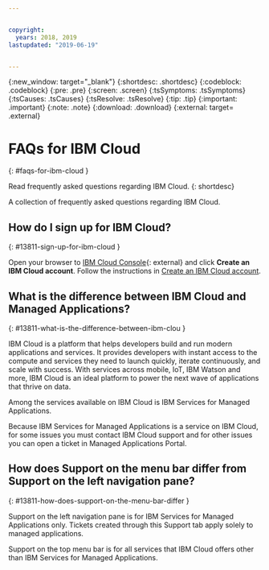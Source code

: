 ```yaml
---


copyright:
  years: 2018, 2019
lastupdated: "2019-06-19"


---
```


{:new_window: target="_blank"} 
{:shortdesc: .shortdesc} 
{:codeblock: .codeblock} 
{:pre: .pre} 
{:screen: .screen} 
{:tsSymptoms: .tsSymptoms} 
{:tsCauses: .tsCauses} 
{:tsResolve: .tsResolve} 
{:tip: .tip} 
{:important: .important} 
{:note: .note} 
{:download: .download} 
{:external: target= .external} 

# FAQs for IBM Cloud
{: #faqs-for-ibm-cloud } 

Read frequently asked questions regarding IBM Cloud.
{: shortdesc} 

A collection of frequently asked questions regarding IBM Cloud.

## How do I sign up for IBM Cloud?
{: #13811-sign-up-for-ibm-cloud } 

Open your browser to [IBM Cloud Console](https://cloud.ibm.com/){: external} and
click **Create an IBM Cloud account**. Follow the instructions in
[Create an IBM Cloud
account](/docs/account/account_faq.html#create-account).

## What is the difference between IBM Cloud and Managed Applications?
{: #13811-what-is-the-difference-between-ibm-clou } 

IBM Cloud is a platform that helps developers build and run modern
applications and services. It provides developers with instant access to
the compute and services they need to launch quickly, iterate
continuously, and scale with success. With services across mobile, IoT,
IBM Watson and more, IBM Cloud is an ideal platform to power the next
wave of applications that thrive on data.

Among the services available on IBM Cloud is IBM Services for Managed
Applications.

Because IBM Services for Managed Applications is a service on IBM Cloud,
for some issues you must contact IBM Cloud support and for other issues
you can open a ticket in Managed Applications
Portal.

## How does Support on the menu bar differ from Support on the left navigation pane?
{: #13811-how-does-support-on-the-menu-bar-differ } 

Support on the left navigation pane is for IBM Services for Managed
Applications only. Tickets created through this Support tab apply solely
to managed applications.

Support on the top menu bar is for all services that IBM Cloud offers
other than IBM Services for Managed Applications.
